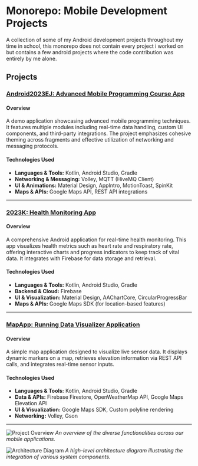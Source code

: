 # Monorepo: Mobile Development Projects

A collection of some of my Android development projects throughout my time in school, this monorepo does not contain every project i worked on but contains a few android projects where the code contribution was entirely by me alone.

## Projects

### [Android2023EJ: Advanced Mobile Programming Course App](./Android2023EJ)

#### Overview

A demo application showcasing advanced mobile programming techniques. It features multiple modules including real-time data handling, custom UI components, and third-party integrations. The project emphasizes cohesive theming across fragments and effective utilization of networking and messaging protocols.  

#### Technologies Used

- **Languages & Tools:** Kotlin, Android Studio, Gradle  
- **Networking & Messaging:** Volley, MQTT (HiveMQ Client)  
- **UI & Animations:** Material Design, AppIntro, MotionToast, SpinKit  
- **Maps & APIs:** Google Maps API, REST API integrations

---

### [2023K: Health Monitoring App](./2023K)

#### Overview

A comprehensive Android application for real-time health monitoring. This app visualizes health metrics such as heart rate and respiratory rate, offering interactive charts and progress indicators to keep track of vital data. It integrates with Firebase for data storage and retrieval.  

#### Technologies Used

- **Languages & Tools:** Kotlin, Android Studio, Gradle  
- **Backend & Cloud:** Firebase
- **UI & Visualization:** Material Design, AAChartCore, CircularProgressBar  
- **Maps & APIs:** Google Maps SDK (for location-based features)

---

### [MapApp: Running Data Visualizer Application](./MapApp)

#### Overview

A simple map application designed to visualize live sensor data. It displays dynamic markers on a map, retrieves elevation information via REST API calls, and integrates real-time sensor inputs.

#### Technologies Used

- **Languages & Tools:** Kotlin, Android Studio, Gradle  
- **Data & APIs:** Firebase Firestore, OpenWeatherMap API, Google Maps Elevation API  
- **UI & Visualization:** Google Maps SDK, Custom polyline rendering  
- **Networking:** Volley, Gson

---

![Project Overview](media/project_overview.png)
*An overview of the diverse functionalities across our mobile applications.*

![Architecture Diagram](media/architecture.png)
*A high-level architecture diagram illustrating the integration of various system components.*
